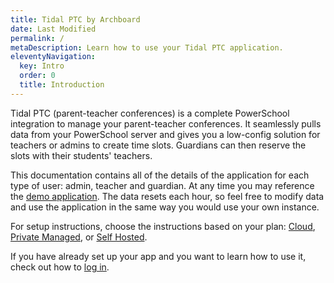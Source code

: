 ```yaml
---
title: Tidal PTC by Archboard
date: Last Modified
permalink: /
metaDescription: Learn how to use your Tidal PTC application.
eleventyNavigation:
  key: Intro
  order: 0
  title: Introduction
---
```


Tidal PTC (parent-teacher conferences) is a complete PowerSchool integration to manage your parent-teacher conferences. It seamlessly pulls data from your PowerSchool server and gives you a low-config solution for teachers or admins to create time slots. Guardians can then reserve the slots with their students' teachers.

This documentation contains all of the details of the application for each type of user: admin, teacher and guardian. At any time you may reference the <a href="https://demo.tidalptc.com" target="_blank">demo application</a>. The data resets each hour, so feel free to modify data and use the application in the same way you would use your own instance.

For setup instructions, choose the instructions based on your plan: [Cloud](/setup/cloud/), [Private Managed](), or [Self Hosted]().

If you have already set up your app and you want to learn how to use it, check out how to [log in](authentication).

